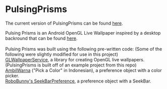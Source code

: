 PulsingPrisms
=============
The current version of PulsingPrisms can be found <a href="https://github.com/tgriswol/PulsingPrisms/raw/master/PulsingPrisms.apk">here</a>.

Pulsing Prisms is an Android OpenGL Live Wallpaper inspired by a desktop backround that can be found <a href="http://simpledesktops.com/browse/desktops/2011/dec/23/isometric/">here</a>.<br/>
<br/>
Pulsing Prisms was built using the following pre-written code: (Some of the following were slightly modified for use in this project)<br/>
<a href="https://github.com/GLWallpaperService/GLWallpaperService">GLWallpaperService</a>, a library for creating OpenGL live wallpapers. (PulsingPrisms is built off of an example project from this repo)<br/>
<a href="https://code.google.com/p/android-color-picker/">AmbilWarna</a> ("Pick a Color" in Indonesian), a preference object with a color picker.<br/>
<a href="http://robobunny.com/wp/2011/08/13/android-seekbar-preference/">RoboBunny's SeekBarPreference</a>, a preference object with a SeekBar. <br/>
